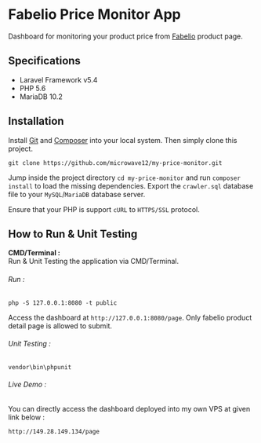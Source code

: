# Fabelio Price Monitor App

Dashboard for monitoring your product price from [Fabelio](https://fabelio.com/) product page.

## Specifications

- Laravel Framework v5.4
- PHP 5.6
- MariaDB 10.2

## Installation

Install [Git](https://git-scm.com/downloads) and [Composer](https://getcomposer.org/download/) into your local system. Then simply clone this project.
```
git clone https://github.com/microwave12/my-price-monitor.git
```

Jump inside the project directory `cd my-price-monitor` and run `composer install` to load the missing dependencies.
Export the `crawler.sql` database file to your `MySQL`/`MariaDB` database server.  

Ensure that your PHP is support `cURL` to `HTTPS/SSL` protocol.

## How to Run & Unit Testing
__CMD/Terminal :__  
Run & Unit Testing the application via CMD/Terminal.

###### Run :
```
php -S 127.0.0.1:8080 -t public
```
Access the dashboard at `http://127.0.0.1:8080/page`. Only fabelio product detail page is allowed to submit.

###### Unit Testing :
```
vendor\bin\phpunit
```

###### Live Demo :
You can directly access the dashboard deployed into my own VPS at given link below :
```
http://149.28.149.134/page
```